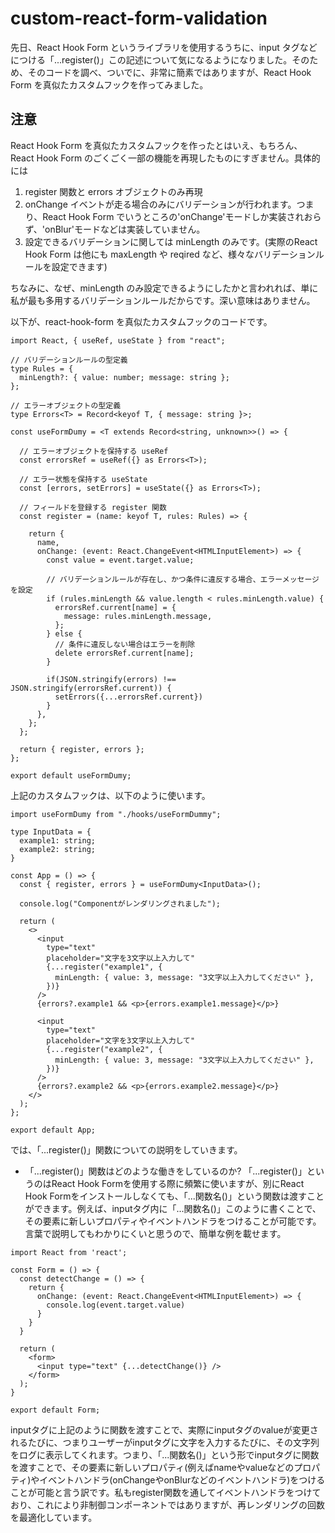 # custom-react-form-validation

先日、React Hook Form というライブラリを使用するうちに、input タグなどにつける「...register()」この記述について気になるようになりました。そのため、そのコードを調べ、ついでに、非常に簡素ではありますが、React Hook Form を真似たカスタムフックを作ってみました。

## 注意
React Hook Form を真似たカスタムフックを作ったとはいえ、もちろん、React Hook Form のごくごく一部の機能を再現したものにすぎません。具体的には

1. register 関数と errors オブジェクトのみ再現
2. onChange イベントが走る場合のみにバリデーションが行われます。つまり、React Hook Form でいうところの'onChange'モードしか実装されおらず、'onBlur'モードなどは実装していません。
3. 設定できるバリデーションに関しては minLength のみです。(実際のReact Hook Form は他にも maxLength や reqired など、様々なバリデーションルールを設定できます)

ちなみに、なぜ、minLength のみ設定できるようにしたかと言われれば、単に私が最も多用するバリデーションルールだからです。深い意味はありません。

以下が、react-hook-form を真似たカスタムフックのコードです。
```
import React, { useRef, useState } from "react";

// バリデーションルールの型定義
type Rules = {
  minLength?: { value: number; message: string };
};

// エラーオブジェクトの型定義
type Errors<T> = Record<keyof T, { message: string }>;

const useFormDumy = <T extends Record<string, unknown>>() => {

  // エラーオブジェクトを保持する useRef
  const errorsRef = useRef({} as Errors<T>);

  // エラー状態を保持する useState
  const [errors, setErrors] = useState({} as Errors<T>);

  // フィールドを登録する register 関数
  const register = (name: keyof T, rules: Rules) => {

    return {
      name,
      onChange: (event: React.ChangeEvent<HTMLInputElement>) => {
        const value = event.target.value;
        
        // バリデーションルールが存在し、かつ条件に違反する場合、エラーメッセージを設定
        if (rules.minLength && value.length < rules.minLength.value) {
          errorsRef.current[name] = {
            message: rules.minLength.message,
          };
        } else {
          // 条件に違反しない場合はエラーを削除
          delete errorsRef.current[name];
        }

        if(JSON.stringify(errors) !== JSON.stringify(errorsRef.current)) {
          setErrors({...errorsRef.current})
        }
      },
    };
  };

  return { register, errors };
};

export default useFormDumy;
```

上記のカスタムフックは、以下のように使います。

```
import useFormDumy from "./hooks/useFormDummy";

type InputData = {
  example1: string;
  example2: string;
}

const App = () => {
  const { register, errors } = useFormDumy<InputData>();

  console.log("Componentがレンダリングされました");

  return (
    <>
      <input
        type="text"
        placeholder="文字を3文字以上入力して"
        {...register("example1", {
          minLength: { value: 3, message: "3文字以上入力してください" },
        })}
      />
      {errors?.example1 && <p>{errors.example1.message}</p>}

      <input
        type="text"
        placeholder="文字を3文字以上入力して"
        {...register("example2", {
          minLength: { value: 3, message: "3文字以上入力してください" },
        })}
      />
      {errors?.example2 && <p>{errors.example2.message}</p>}
    </>
  );
};

export default App;
```

では、「...register()」関数についての説明をしていきます。

- 「...register()」関数はどのような働きをしているのか?
「...register()」というのはReact Hook Formを使用する際に頻繁に使いますが、別にReact Hook Formをインストールしなくても、「...関数名()」という関数は渡すことができます。例えば、inputタグ内に「...関数名()」このように書くことで、その要素に新しいプロパティやイベントハンドラをつけることが可能です。言葉で説明してもわかりにくいと思うので、簡単な例を載せます。
```
import React from 'react';

const Form = () => {
  const detectChange = () => {
    return {
      onChange: (event: React.ChangeEvent<HTMLInputElement>) => {
        console.log(event.target.value)
      }
    }
  }

  return (
    <form>
      <input type="text" {...detectChange()} />
    </form>
  );
}

export default Form;
```
inputタグに上記のように関数を渡すことで、実際にinputタグのvalueが変更されるたびに、つまりユーザーがinputタグに文字を入力するたびに、その文字列をログに表示してくれます。つまり、「...関数名()」という形でinputタグに関数を渡すことで、その要素に新しいプロパティ(例えばnameやvalueなどのプロパティ)やイベントハンドラ(onChangeやonBlurなどのイベントハンドラ)をつけることが可能と言う訳です。私もregister関数を通してイベントハンドラをつけており、これにより非制御コンポーネントではありますが、再レンダリングの回数を最適化しています。